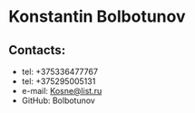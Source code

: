 # Konstantin Bolbotunov
## Contacts:
* tel: +375336477767
* tel: +375295005131
* e-mail: Kosne@list.ru
* GitHub: Bolbotunov
